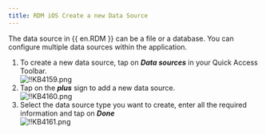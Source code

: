 ```yaml
---
title: RDM iOS Create a new Data Source
---
```

The data source in {{ en.RDM }} can be a file or a database. You can configure multiple data sources within the application.  

1. To create a new data source, tap on ***Data sources*** in your Quick Access Toolbar.  
![!!KB4159.png](/img/en/kb/KB4159.png)
1. Tap on the ***plus*** sign to add a new data source.  
![!!KB4160.png](/img/en/kb/KB4160.png)
1. Select the data source type you want to create, enter all the required information and tap on ***Done***  
![!!KB4161.png](/img/en/kb/KB4161.png)
